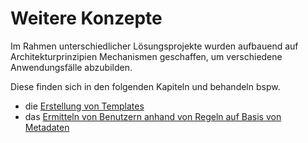 # Weitere Konzepte

Im Rahmen unterschiedlicher Lösungsprojekte wurden aufbauend auf Architekturprinzipien Mechanismen geschaffen, um verschiedene Anwendungsfälle abzubilden.

Diese finden sich in den folgenden Kapiteln und behandeln bspw. 

*   die <a
href="#!/guide/pBFB0C475_0FC1_47BA_9ABC_8E664ECC269B">Erstellung von Templates</a>
*   das <a
href="#!/guide/pBF712FB9_2914_4724_8DD8_A0139928B62D">Ermitteln von Benutzern anhand von Regeln auf Basis von Metadaten</a>




